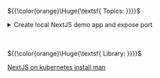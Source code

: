 ${{\color{orange}\Huge{\textsf{ Topics: }}}}\$

<details>
	<summary>
	Create local NextJS demo app and expose port
	</summary>
	<br />

Create a NextJS demo app via NPM cli

```bash
npx create-next-app my-next-app
cd my-next-app
```

Expose the app to `localhost:3000`

```bash
npm run dev
```
</details>

<br>
<br>

${{\color{orange}\Huge{\textsf{ Library: }}}}\$

[NextJS on kubernetes install man](https://blog.t1m.me/blog/nextjs-on-kubernetes)
